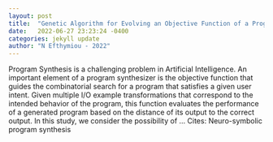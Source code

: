 ```yaml
---
layout: post
title:  "Genetic Algorithm for Evolving an Objective Function of a Program Synthesizer"
date:   2022-06-27 23:23:24 -0400
categories: jekyll update
author: "N Efthymiou - 2022"
---
```

Program Synthesis is a challenging problem in Artificial Intelligence. An important element of a program synthesizer is the objective function that guides the combinatorial search for a program that satisfies a given user intent. Given multiple I/O example transformations that correspond to the intended behavior of the program, this function evaluates the performance of a generated program based on the distance of its output to the correct output. In this study, we consider the possibility of …
Cites: ‪Neuro-symbolic program synthesis‬  